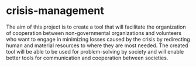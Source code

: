 # crisis-management
The aim of this project is to create a tool that will facilitate the organization of cooperation between non-governmental organizations and volunteers who want to engage in minimizing losses caused by the crisis by redirecting human and material resources to where they are most needed. The created tool will be able to be used for problem-solving by society and will enable better tools for communication and cooperation between societies.
